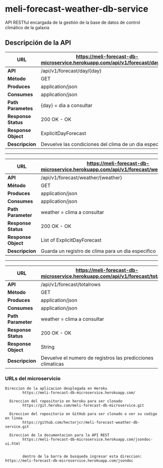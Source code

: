 # meli-forecast-weather-db-service
API RESTful encargada de la gestión de la base de datos de control climático de la galaxia

## Descripción de la API

| URL               | https://meli-forecast-db-microservice.herokuapp.com/api/v1/forecast/day/{day}  |
| ----------        | ------------------------------- |
| __API__            | /api/v1/forecast/day/{day} |
| __Método__            | GET                     |
| __Produces__          | application/json        |
| __Consumes__          | application/json        |
| __Path Parametes__    | {day} = dia a consultar |
| __Response Status__   | 200 OK - OK             |
| __Response Object__   | ExplicitDayForecast     |
| __Descripcion__       | Devuelve las condiciones del clima de un dia especifico |

---

| URL               | https://meli-forecast-db-microservice.herokuapp.com/api/v1/forecast/weather/{weather} |
| ----------        | ------------------------------- |
| __API__            | /api/v1/forecast/weather/{weather} |
| __Método__            | GET                             |
| __Produces__          | application/json                |
| __Consumes__          | application/json                |
| __Path Parameter__       | weather = clima a consultar  |
| __Response Status__   | 200 OK - OK                     |
| __Response Object__   | List of ExplicitDayForecast     |
| __Descripcion__       | Guarda un registro de clima para un dia especifico |

---

| URL               | https://meli-forecast-db-microservice.herokuapp.com/api/v1/forecast/totalrows |
| ----------        | ------------------------------- |
| __API__            | /api/v1/forecast/totalrows |
| __Método__            | GET                             |
| __Produces__          | application/json                |
| __Consumes__          | application/json                |
| __Path Parameter__       | weather = clima a consultar  |
| __Response Status__   | 200 OK - OK                     |
| __Response Object__   | String     |
| __Descripcion__       | Devuelve el numero de registros las predicciones climaticas |

### URLs del microservicio
    Direccion de la aplicacion desplegada en Heroku
		    https://meli-forecast-db-microservice.herokuapp.com/
        
	  Direccion del repositorio en heroku para ser clonado
		    https://git.heroku.com/meli-forecast-db-microservice.git
        
	  Direccion del repositorio en GitHub para ser clonado o ver su codigo en linea
		    https://github.com/hectorjcr/meli-forecast-weather-db-service.git
        
	  Direccion de la documentacion para la API REST
		    https://meli-forecast-db-microservice.herokuapp.com/jsondoc-ui.html
        

			dentro de la barra de busqueda ingresar esta direccion: https://meli-forecast-db-microservice.herokuapp.com/jsondoc

